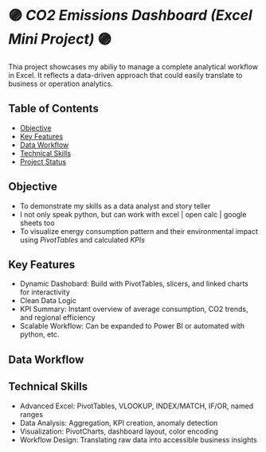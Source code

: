 # :purple_circle: *CO2 Emissions Dashboard (Excel Mini Project)* :purple_circle:

Thia project showcases my abiliy to manage a complete analytical workflow in Excel.
It reflects a data-driven approach that could easily translate to business or operation analytics.

## Table of Contents

- [Objective](#objective)
- [Key Features](#key-features)
- [Data Workflow](#data-workflow)
- [Technical Skills](#technical-skills)
- [Project Status](#project-status)



## Objective

- To demonstrate my skills as a data analyst and story teller 
- I not only speak python, but can work with excel | open calc | google sheets too
- To visualize energy consumption pattern and their environmental impact using *PivotTables* and calculated *KPIs*

## Key Features
- Dynamic Dashobard: Build with PivotTables, slicers, and linked charts for interactivity
- Clean Data Logic
- KPI Summary: Instant overview of average consumption, CO2 trends, and regional efficiency
- Scalable Workflow: Can be expanded to Power BI or automated with python, etc.

## Data Workflow


## Technical Skills
- Advanced Excel: PivotTables, VLOOKUP, INDEX/MATCH, IF/OR, named ranges
- Data Analysis: Aggregation, KPI creation, anomaly detection
- Visualization: PivotCharts, dashboard layout, color encoding
- Workflow Design: Translating raw data into accessible business insights
